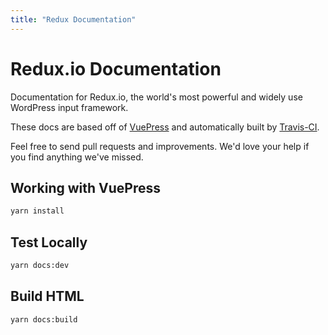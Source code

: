 ```yaml
---
title: "Redux Documentation"
---
```


# Redux.io Documentation

Documentation for Redux.io, the world's most powerful and widely use WordPress input framework.

These docs are based off of [VuePress](https://vuepress.vuejs.org/) and automatically built by [Travis-CI](https://travis-ci.org).

Feel free to send pull requests and improvements. We'd love your help if you find anything we've missed.

## Working with VuePress

```bash
yarn install
```

## Test Locally
```bash
yarn docs:dev
```

## Build HTML
```bash
yarn docs:build
```